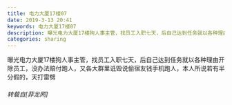 ```yaml
---
title: 电力大厦17楼07
date: 2019-3-13 20:41
keywords: 电力大厦17楼07
description: 曝光电力大厦17楼狗人事主管，找员工入职七天，后自己达到任务就以各种理由开除员工，没办法赔付跑人，又各大群里诋毁说偷宿友钱手机跑人，本人所说若有半分假的，天打雷劈
categories: sharing
---
```

<td class="t_f" id="postmessage_3219375">

曝光电力大厦17楼狗人事主管，找员工入职七天，后自己达到任务就以各种理由开除员工，没办法赔付跑人，又各大群里诋毁说偷宿友钱手机跑人，本人所说若有半分假的，天打雷劈</td>
###### 转载自[菲龙网]